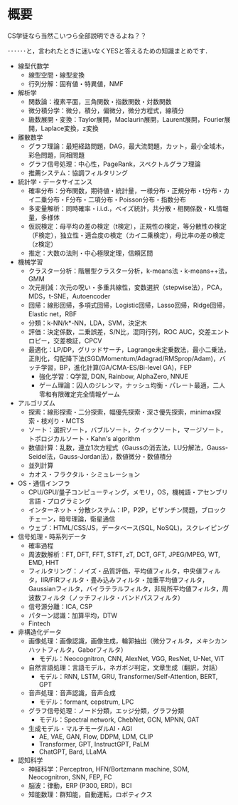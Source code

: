 # 概要
CS学徒なら当然こいつら全部説明できるよね？？

･･････と，言われたときに迷いなくYESと答えるための知識まとめです．

- 線型代数学
  - 線型空間・線型変換
  - 行列分解：固有値・特異値，NMF
- 解析学
  - 関数論：複素平面，三角関数・指数関数・対数関数
  - 微分積分学：微分，積分，偏微分，微分方程式，線積分
  - 級数展開・変換：Taylor展開，Maclaurin展開，Laurent展開，Fourier展開，Laplace変換，z変換
- 離散数学
  - グラフ理論：最短経路問題，DAG，最大流問題，カット，最小全域木，彩色問題，同相問題
  - グラフ信号処理：中心性，PageRank，スペクトルグラフ理論
  - 推薦システム：協調フィルタリング
- 統計学・データサイエンス
  - 確率分布：分布関数，期待値・統計量，一様分布・正規分布・t分布・カイ二乗分布・F分布・二項分布・Poisson分布・指数分布
  - 多変量解析：同時確率・i.i.d.，ベイズ統計，共分散・相関係数・KL情報量，多様体
  - 仮説検定：母平均の差の検定（t検定），正規性の検定，等分散性の検定（F検定），独立性・適合度の検定（カイ二乗検定），母比率の差の検定（z検定）
  - 推定：大数の法則・中心極限定理，信頼区間
- 機械学習
  - クラスター分析：階層型クラスター分析，k-means法・k-means++法，GMM
  - 次元削減：次元の呪い・多重共線性，変数選択（stepwise法），PCA，MDS，t-SNE，Autoencoder
  - 回帰：線形回帰，多項式回帰，Logistic回帰，Lasso回帰，Ridge回帰，Elastic net，RBF
  - 分類：k-NN/k*-NN，LDA，SVM，決定木
  - 評価：決定係数，二乗誤差，S/N比，混同行列，ROC AUC，交差エントロピー，交差検証，CPCV
  - 最適化：LP/DP，グリッドサーチ，Lagrange未定乗数法，最小二乗法，正則化，勾配降下法(SGD/Momentum/Adagrad/RMSprop/Adam)，バッチ学習，BP，進化計算(GA/CMA-ES/Bi-level GA)，FEP
    - 強化学習：Q学習, DQN, Rainbow, AlphaZero, NNUE
    - ゲーム理論：囚人のジレンマ，ナッシュ均衡・パレート最適，二人零和有限確定完全情報ゲーム
- アルゴリズム
  - 探索：線形探索・二分探索，幅優先探索・深さ優先探索，minimax探索・枝刈り・MCTS
  - ソート：選択ソート，バブルソート，クイックソート，マージソート，トポロジカルソート・Kahn's algorithm
  - 数値計算：乱数，連立1次方程式（Gaussの消去法，LU分解法，Gauss-Seidel法，Gauss-Jordan法），数値微分・数値積分
  - 並列計算
  - カオス・フラクタル・シミュレーション
- OS・通信インフラ
  - CPU/GPU/量子コンピューティング，メモリ，OS，機械語・アセンブリ言語・プログラミング
  - インターネット・分散システム：IP，P2P，ビザンチン問題，ブロックチェーン，暗号理論，衛星通信
  - ウェブ：HTML/CSS/JS，データベース(SQL, NoSQL)，スクレイピング
- 信号処理・時系列データ
  - 確率過程
  - 周波数解析：FT, DFT, FFT, STFT, zT, DCT, GFT, JPEG/MPEG, WT, EMD, HHT
  - フィルタリング：ノイズ・品質評価，平均値フィルタ，中央値フィルタ，IIR/FIRフィルタ・畳み込みフィルタ・加重平均値フィルタ，Gaussianフィルタ，バイラテラルフィルタ，非局所平均値フィルタ，周波数フィルタ（ノッチフィルタ・バンドパスフィルタ）
  - 信号源分離：ICA, CSP
  - パターン認識：加算平均，DTW
  - Fintech
- 非構造化データ
  - 画像処理：画像認識，画像生成，輪郭抽出（微分フィルタ，メキシカンハットフィルタ，Gaborフィルタ）
    - モデル：Neocognitron, CNN, AlexNet, VGG, ResNet, U-Net, ViT
  - 自然言語処理：言語モデル，ネガポジ判定，文章生成（翻訳，対話）
    - モデル：RNN, LSTM, GRU, Transformer/Self-Attention, BERT, GPT
  - 音声処理：音声認識，音声合成
    - モデル：formant, cepstrum, LPC
  - グラフ信号処理：ノード分類，エッジ分類，グラフ分類
    - モデル：Spectral network, ChebNet, GCN, MPNN, GAT
  - 生成モデル・マルチモーダルAI・AGI
    - AE, VAE, GAN, Flow, DDPM, LDM, CLIP
    - Transformer, GPT, InstructGPT, PaLM
    - ChatGPT, Bard, LLaMA
- 認知科学
  - 神経科学：Perceptron, HFN/Bortzmann machine, SOM, Neocognitron, SNN, FEP, FC
  - 脳波：律動，ERP (P300, ERD)，BCI
  - 知能数理：群知能，自動運転，ロボティクス
